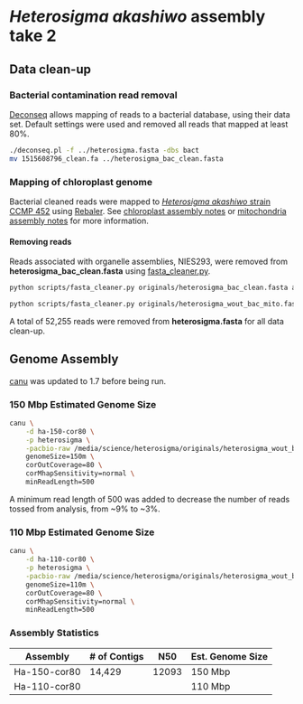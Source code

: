 # *Heterosigma akashiwo* assembly take 2

## Data clean-up
### Bacterial contamination read removal
[Deconseq](http://deconseq.sourceforge.net/) allows mapping of reads to a bacterial database, using their data set.  Default settings were used and removed all reads that mapped at least 80%.
```bash
./deconseq.pl -f ../heterosigma.fasta -dbs bact
mv 1515608796_clean.fa ../heterosigma_bac_clean.fasta
```

### Mapping of chloroplast genome
Bacterial cleaned reads were mapped to [*Heterosigma akashiwo* strain CCMP 452](https://www.ncbi.nlm.nih.gov/nuccore/EU168191.1) using [Rebaler](https://github.com/rrwick/Rebaler).  See [chloroplast assembly notes](https://github.com/calandryll/ha_genome/blob/master/chloroplast_assembly.md) or [mitochondria assembly notes](https://github.com/calandryll/ha_genome/blob/master/mito_assembly.md) for more information.

#### Removing reads
Reads associated with organelle assemblies, NIES293, were removed from **heterosigma_bac_clean.fasta** using [fasta_cleaner.py](https://github.com/calandryll/ha_genome/blob/master/scripts/fasta_cleaner.py).
```bash
python scripts/fasta_cleaner.py originals/heterosigma_bac_clean.fasta assemblies/mito/temp_rebaler_14091/02_1_alignments.paf originals/heterosigma_wout_bac_mito.fasta
```

```bash
python scripts/fasta_cleaner.py originals/heterosigma_wout_bac_mito.fasta assemblies/chloroplast/temp_rebaler_27405/02_1_alignments.paf originals/heterosigma_wout_bac_organelles.fasta
```


A total of 52,255 reads were removed from **heterosigma.fasta** for all data clean-up.

## Genome Assembly
[canu](https://github.com/marbl/canu) was updated to 1.7 before being run.

### 150 Mbp Estimated Genome Size
```bash
canu \
	-d ha-150-cor80 \
	-p heterosigma \
	-pacbio-raw /media/science/heterosigma/originals/heterosigma_wout_bac_organelles.fasta \
	genomeSize=150m \
	corOutCoverage=80 \
	corMhapSensitivity=normal \
	minReadLength=500
```
A minimum read length of 500 was added to decrease the number of reads tossed from analysis, from ~9% to ~3%.

### 110 Mbp Estimated Genome Size
```bash
canu \
	-d ha-110-cor80 \
	-p heterosigma \
	-pacbio-raw /media/science/heterosigma/originals/heterosigma_wout_bac_organelles.fasta \
	genomeSize=110m \
	corOutCoverage=80 \
	corMhapSensitivity=normal \
	minReadLength=500
```

### Assembly Statistics

| Assembly | # of Contigs | N50 | Est. Genome Size |
| -------- | ------------ | --- | ---------------- |
| Ha-150-cor80 | 14,429 | 12093 | 150 Mbp |
| Ha-110-cor80 |  |  | 110 Mbp |